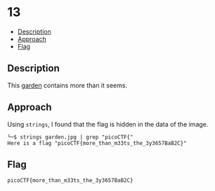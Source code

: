 # 13

- [Description](#description)
- [Approach](#approach)
- [Flag](#flag)

## Description

This [garden](https://jupiter.challenges.picoctf.org/static/4153422e18d40363e7ffc7e15a108683/garden.jpg) contains more than it seems.

## Approach

Using `strings`, I found that the flag is hidden in the data of the image.

```
└─$ strings garden.jpg | grep "picoCTF{"
Here is a flag "picoCTF{more_than_m33ts_the_3y3657BaB2C}"
```

## Flag

`picoCTF{more_than_m33ts_the_3y3657BaB2C}`